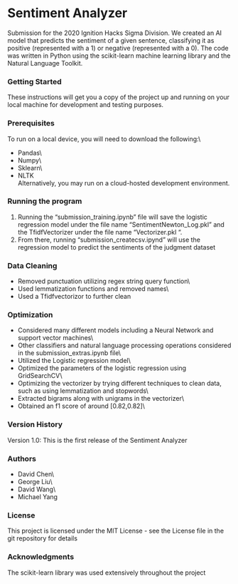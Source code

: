 # Sentiment Analyzer
Submission for the 2020 Ignition Hacks Sigma Division. We created an AI model that predicts the sentiment of a given sentence, classifying it as positive (represented with a 1) or negative (represented with a 0). The code was written in Python using the scikit-learn machine learning library and the Natural Language Toolkit.
### Getting Started
These instructions will get you a copy of the project up and running on your local machine for development and testing purposes.
### Prerequisites
To run on a local device, you will need to download the following:\
- Pandas\
- Numpy\
- Sklearn\
- NLTK\
Alternatively, you may run on a cloud-hosted development environment.
### Running the program
1. Running the “submission_training.ipynb” file will save the logistic regression model under the file name “SentimentNewton_Log.pkl” and the TfidfVectorizer under the file name “Vectorizer.pkl “.
2. From there, running “submission_createcsv.ipynd” will use the regression model to predict the sentiments of the judgment dataset 
### Data Cleaning
- Removed punctuation utilizing regex string query function\
- Used lemmatization functions and removed names\
- Used a Tfidfvectorizor to further clean
### Optimization
- Considered many different models including a Neural Network and support vector machines\
- Other classifiers and natural language processing operations considered in the submission_extras.ipynb file\
- Utilized the Logistic regression model\
- Optimized the parameters of the logistic regression using GridSearchCV\
- Optimizing the vectorizer by trying different techniques to clean data, such as using lemmatization and stopwords\
- Extracted bigrams along with unigrams in the vectorizer\
- Obtained an f1 score of around [0.82,0.82]\

### Version History
Version 1.0: This is the first release of the Sentiment Analyzer
### Authors
- David Chen\
- George Liu\
- David Wang\
- Michael Yang
### License
This project is licensed under the MIT License - see the License file in the git repository for details
### Acknowledgments
The scikit-learn library was used extensively throughout the project

